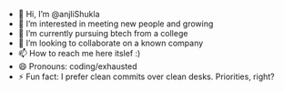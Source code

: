 - 👋 Hi, I’m @anjliShukla
- 👀 I’m interested in meeting new people and growing
- 🌱 I’m currently pursuing btech from a college
- 💞️ I’m looking to collaborate on a known company
- 📫 How to reach me here itslef :)
- 😄 Pronouns: coding/exhausted
- ⚡ Fun fact:  I prefer clean commits over clean desks. Priorities, right?
<!---
anjliShukla/anjliShukla is a ✨ special ✨ repository because its `README.md` (this file) appears on your GitHub profile.
You can click the Preview link to take a look at your changes.
--->
